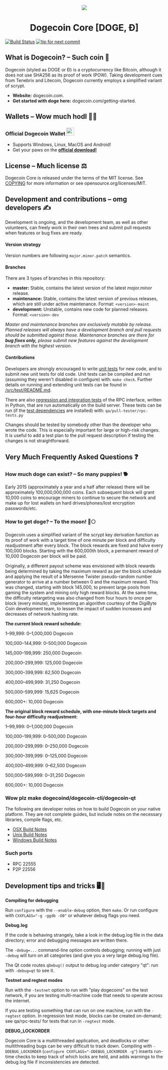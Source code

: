 <p align="center">
<img src="http://static.tumblr.com/ppdj5y9/Ae9mxmxtp/300coin.png"
</p>
<h1 align="center">Dogecoin Core [DOGE, Ð]</h1>

[![Build Status](https://travis-ci.com/dogecoin/dogecoin.svg?branch=master)](https://travis-ci.com/dogecoin/dogecoin) [![tip for next commit](https://tip4commit.com/projects/702.svg)](https://tip4commit.com/github/dogecoin/dogecoin)

## What is Dogecoin? – Such coin 🤔  

Dogecoin (styled as DOGE or Ð) is a cryptocurrency like Bitcoin, although it does not use SHA256 as its proof of work (POW). Taking development cues from Tenebrix and Litecoin, Dogecoin currently employs a simplified variant of scrypt.
- **Website:** dogecoin.com.
- **Get started with doge here:** dogecoin.com/getting-started.

## Wallets – Wow much hodl 🐕‍🦺
### **Official Dogecoin Wallet** <img src="http://static.tumblr.com/ppdj5y9/Ae9mxmxtp/300coin.png" width="25" height="25">
- Supports Windows, Linux, MacOS and Android!
- Get your paws on the [**official download!**](dogecoin.com/getting-started)



## License – Much license ⚖️
Dogecoin Core is released under the terms of the MIT license. See [COPYING](COPYING) for more
information or see opensource.org/licenses/MIT.

## Development and contributions – omg developers ✍️
Development is ongoing, and the development team, as well as other volunteers, can freely work in their own trees and submit pull requests when features or bug fixes are ready.

#### Version strategy 
Version numbers are following ```major.minor.patch``` semantics.

#### Branches
There are 3 types of branches in this repository:

- **master:** Stable, contains the latest version of the latest *major.minor* release.
- **maintenance:** Stable, contains the latest version of previous releases, which are still under active maintenance. Format: ```<version>-maint```
- **development:** Unstable, contains new code for planned releases. Format: ```<version>-dev```

*Master and maintenance branches are exclusively mutable by release. Planned releases will always have a development branch and pull requests should be submitted against those. Maintenance branches are there for* ***bug fixes only,*** *please submit new features against the development branch with the highest version.*

#### Contributions

Developers are strongly encouraged to write [unit tests](src/test/README.md) for new code, and to
submit new unit tests for old code. Unit tests can be compiled and run
(assuming they weren't disabled in configure) with: `make check`. Further details on running
and extending unit tests can be found in [/src/test/README.md](/src/test/README.md).

There are also [regression and integration tests](/qa) of the RPC interface, written
in Python, that are run automatically on the build server.
These tests can be run (if the [test dependencies](/qa) are installed) with: `qa/pull-tester/rpc-tests.py`

Changes should be tested by somebody other than the developer who wrote the
code. This is especially important for large or high-risk changes. It is useful
to add a test plan to the pull request description if testing the changes is
not straightforward.

## Very Much Frequently Asked Questions ❓

### How much doge can exist? – So many puppies! 🐕
Early 2015 (approximately a year and a half after release) there will be approximately 100,000,000,000 coins.
Each subsequent block will grant 10,000 coins to encourage miners to continue to secure the network and make up for lost wallets on hard drives/phones/lost encryption passwords/etc.

### How to get doge? – To the moon! 🚀🌕
Dogecoin uses a simplified variant of the scrypt key derivation function as its proof of work with a target time of one minute per block and difficulty readjustment after every block. The block rewards are fixed and halve every 100,000 blocks. Starting with the 600,000th block, a permanent reward of 10,000 Dogecoin per block will be paid. 

Originally, a different payout scheme was envisioned with block rewards being determined by taking the maximum reward as per the block schedule and applying the result of a Mersenne Twister pseudo-random number generator to arrive at a number between 0 and the maximum reward. This was changed, starting with block 145,000, to prevent large pools from gaming the system and mining only high reward blocks. At the same time, the difficulty retargeting was also changed from four hours to once per block (every minute), implementing an algorithm courtesy of the DigiByte Coin development team, to lessen the impact of sudden increases and decreases of network hashing rate.

**The current block reward schedule:**

1–99,999: 0–1,000,000 Dogecoin

100,000–144,999: 0–500,000 Dogecoin

145,000–199,999: 250,000 Dogecoin

200,000–299,999: 125,000 Dogecoin

300,000–399,999: 62,500 Dogecoin

400,000–499,999: 31,250 Dogecoin

500,000–599,999: 15,625 Dogecoin

600,000+: 10,000 Dogecoin

**The original block reward schedule, with one-minute block targets and four-hour difficulty readjustment:**

1–99,999: 0–1,000,000 Dogecoin

100,000–199,999: 0–500,000 Dogecoin

200,000–299,999: 0–250,000 Dogecoin

300,000–399,999: 0–125,000 Dogecoin

400,000–499,999: 0–62,500 Dogecoin

500,000–599,999: 0–31,250 Dogecoin

600,000+: 10,000 Dogecoin

### Wow plz make dogecoind/dogecoin-cli/dogecoin-qt

  The following are developer notes on how to build Dogecoin on your native platform. They are not complete guides, but include notes on the necessary libraries, compile flags, etc.

  - [OSX Build Notes](doc/build-osx.md)
  - [Unix Build Notes](doc/build-unix.md)
  - [Windows Build Notes](doc/build-msw.md)

### Such ports
- RPC 22555
- P2P 22556

## Development tips and tricks 🖥️📝

**Compiling for debugging**

Run `configure` with the `--enable-debug` option, then `make`. Or run configure with
`CXXFLAGS="-g -ggdb -O0"` or whatever debug flags you need.

**Debug.log**

If the code is behaving strangely, take a look in the debug.log file in the data directory;
error and debugging messages are written there.

The `-debug=...` command-line option controls debugging; running with just `-debug` will turn
on all categories (and give you a very large debug.log file).

The Qt code routes `qDebug()` output to debug.log under category "qt": run with `-debug=qt`
to see it.

**Testnet and regtest modes**

Run with the `-testnet` option to run with "play dogecoins" on the test network, if you
are testing multi-machine code that needs to operate across the internet.

If you are testing something that can run on one machine, run with the `-regtest` option.
In regression test mode, blocks can be created on-demand; see qa/rpc-tests/ for tests
that run in `-regtest` mode.

**DEBUG_LOCKORDER**

Dogecoin Core is a multithreaded application, and deadlocks or other multithreading bugs
can be very difficult to track down. Compiling with `-DDEBUG_LOCKORDER` (`configure
CXXFLAGS="-DDEBUG_LOCKORDER -g"`) inserts run-time checks to keep track of which locks
are held, and adds warnings to the debug.log file if inconsistencies are detected.

# 